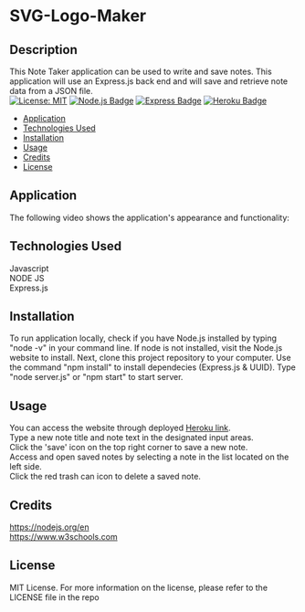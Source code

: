 # SVG-Logo-Maker

## Description

This Note Taker application can be used to write and save notes. This application will use an Express.js back end and will save and retrieve note data from a JSON file.</br>
[![License: MIT](https://img.shields.io/badge/License-MIT-yellow.svg)](https://opensource.org/licenses/MIT)
[![Node.js Badge](https://img.shields.io/badge/Node.js-393?logo=nodedotjs&logoColor=fff&style=flat)](https://nodejs.org/en)
[![Express Badge](https://img.shields.io/badge/Express-000?logo=express&logoColor=fff&style=flat)](https://expressjs.com/)
[![Heroku Badge](https://img.shields.io/badge/Heroku-430098?logo=heroku&logoColor=fff&style=flat)](https://heroku.com)

- [Application](#Application)
- [Technologies Used](#TechnologiesUsed)
- [Installation](#Installation)
- [Usage](#Usage)
- [Credits](#Credits)
- [License](#License)

## Application

The following video shows the application's appearance and functionality:

## Technologies Used

Javascript </br>
NODE JS </br>
Express.js </br>

## Installation

To run application locally, check if you have Node.js installed by typing "node -v" in your command line. If node is not installed, visit the Node.js website to install. Next, clone this project repository to your computer. Use the command "npm install" to install dependecies (Express.js & UUID). Type "node server.js" or "npm start" to start server.

## Usage

You can access the website through deployed [Heroku link](https://eko-note-taker.herokuapp.com/). </br>
Type a new note title and note text in the designated input areas. </br>
Click the 'save' icon on the top right corner to save a new note. </br>
Access and open saved notes by selecting a note in the list located on the left side. </br>
Click the red trash can icon to delete a saved note.</br>

## Credits

https://nodejs.org/en </br>
https://www.w3schools.com </br>

## License

MIT License.
For more information on the license, please refer to the LICENSE file in the repo
